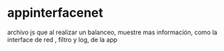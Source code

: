 # appinterfacenet
archivo js que al realizar un balanceo, muestre mas información, como la interface de red , filtro y log, de la app
